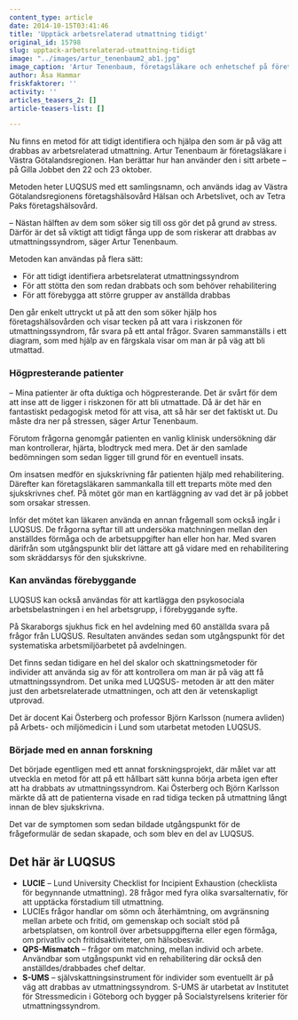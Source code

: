 ```yaml
---
content_type: article
date: 2014-10-15T03:41:46
title: 'Upptäck arbetsrelaterad utmattning tidigt'
original_id: 15798
slug: upptack-arbetsrelaterad-utmattning-tidigt
image: "../images/artur_tenenbaum2_ab1.jpg"
image_caption: 'Artur Tenenbaum, företagsläkare och enhetschef på företagshälsovården Hälsan och Arbetslivet, använder redan metoden med framgång, för patienter som söker hjälp för att de är stressade på jobbet. '
author: Åsa Hammar
friskfaktorer: ''
activity: ''
articles_teasers_2: []
article-teasers-list: []

---
```


Nu finns en metod för att tidigt identifiera och hjälpa den som är på väg att drabbas av arbetsrelaterad utmattning. Artur Tenenbaum är företagsläkare i Västra Götalandsregionen. Han berättar hur han använder den i sitt arbete – på Gilla Jobbet den 22 och 23 oktober.

Metoden heter LUQSUS med ett samlingsnamn, och används idag av Västra Götalandsregionens företagshälsovård Hälsan och Arbetslivet, och av Tetra Paks företagshälsovård.

– Nästan hälften av dem som söker sig till oss gör det på grund av stress. Därför är det så viktigt att tidigt fånga upp de som riskerar att drabbas av utmattningssyndrom, säger Artur Tenenbaum.

Metoden kan användas på flera sätt:

*   För att tidigt identifiera arbetsrelaterat utmattningssyndrom
*   För att stötta den som redan drabbats och som behöver rehabilitering
*   För att förebygga att större grupper av anställda drabbas

Den går enkelt uttryckt ut på att den som söker hjälp hos företagshälsovården och visar tecken på att vara i riskzonen för utmattningssyndrom, får svara på ett antal frågor. Svaren sammanställs i ett diagram, som med hjälp av en färgskala visar om man är på väg att bli utmattad.

### Högpresterande patienter

– Mina patienter är ofta duktiga och högpresterande. Det är svårt för dem att inse att de ligger i riskzonen för att bli utmattade. Då är det här en fantastiskt pedagogisk metod för att visa, att så här ser det faktiskt ut. Du måste dra ner på stressen, säger Artur Tenenbaum.

Förutom frågorna genomgår patienten en vanlig klinisk undersökning där man kontrollerar, hjärta, blodtryck med mera. Det är den samlade bedömningen som sedan ligger till grund för en eventuell insats.

Om insatsen medför en sjukskrivning får patienten hjälp med rehabilitering. Därefter kan företagsläkaren sammankalla till ett treparts möte med den sjukskrivnes chef. På mötet gör man en kartläggning av vad det är på jobbet som orsakar stressen.

Inför det mötet kan läkaren använda en annan frågemall som också ingår i LUQSUS. De frågorna syftar till att undersöka matchningen mellan den anställdes förmåga och de arbetsuppgifter han eller hon har. Med svaren därifrån som utgångspunkt blir det lättare att gå vidare med en rehabilitering som skräddarsys för den sjukskrivne.

### Kan användas förebyggande

LUQSUS kan också användas för att kartlägga den psykosociala arbetsbelastningen i en hel arbetsgrupp, i förebyggande syfte.

På Skaraborgs sjukhus fick en hel avdelning med 60 anställda svara på frågor från LUQSUS. Resultaten användes sedan som utgångspunkt för det systematiska arbetsmiljöarbetet på avdelningen.

Det finns sedan tidigare en hel del skalor och skattningsmetoder för individer att använda sig av för att kontrollera om man är på väg att få utmattningssyndrom. Det unika med LUQSUS- metoden är att den mäter just den arbetsrelaterade utmattningen, och att den är vetenskapligt utprovad.

Det är docent Kai Österberg och professor Björn Karlsson (numera avliden) på Arbets- och miljömedicin i Lund som utarbetat metoden LUQSUS.

### Började med en annan forskning

Det började egentligen med ett annat forskningsprojekt, där målet var att utveckla en metod för att på ett hållbart sätt kunna börja arbeta igen efter att ha drabbats av utmattningssyndrom. Kai Österberg och Björn Karlsson märkte då att de patienterna visade en rad tidiga tecken på utmattning långt innan de blev sjukskrivna.

Det var de symptomen som sedan bildade utgångspunkt för de frågeformulär de sedan skapade, och som blev en del av LUQSUS.

Det här är LUQSUS
-----------------

*   **LUCIE** – Lund University Checklist for Incipient Exhaustion (checklista för begynnande utmattning). 28 frågor med fyra olika svarsalternativ, för att upptäcka förstadium till utmattning.
*   LUCIEs frågor handlar om sömn och återhämtning, om avgränsning mellan arbete och fritid, om gemenskap och socialt stöd på arbetsplatsen, om kontroll över arbetsuppgifterna eller egen förmåga, om privatliv och fritidsaktiviteter, om hälsobesvär.
*   **QPS-Mismatch** – frågor om matchning, mellan individ och arbete. Användbar som utgångspunkt vid en rehabilitering där också den anställdes/drabbades chef deltar.
*   **S-UMS** – självskattningsinstrument för individer som eventuellt är på väg att drabbas av utmattningssyndrom. S-UMS är utarbetat av Institutet för Stressmedicin i Göteborg och bygger på Socialstyrelsens kriterier för utmattningssyndrom.

